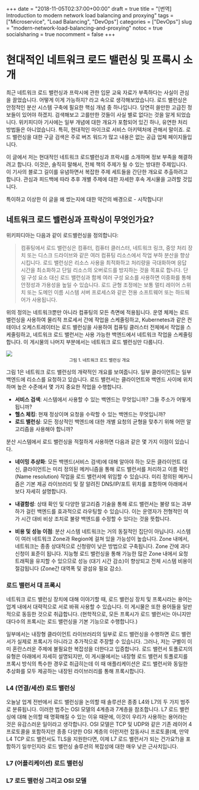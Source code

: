 +++
date          = "2018-11-05T02:37:00+00:00"
draft         = true
title         = "[번역] Introduction to modern network load balancing and proxying"
tags          = ["Microservice", "Load Balancing", "DevOps"]
categories    = ["DevOps"]
slug          = "modern-network-load-balancing-and-proxying"
notoc         = true
socialsharing = true
nocomment     = false
+++

# 현대적인 네트워크 로드 밸런싱 및 프록시 소개

최근 네트워크 로드 밸런싱과 프락시에 관한 입문 교육 자료가 부족하다는 사실이 관심을 끌었습니다. 어떻게 이게 가능하지? 라고 속으로 생각해보았습니다.  로드 밸런싱은 안정적인 분산 시스템 구축에 필요한 핵심 개념 중 하나입니다. 당연히 쓸만한 고급진 정보들이 있어야 하겠지. 검색해보고 고를만한 것들이 사실 별로 없다는 것을 알게 되었습니다. 위키피디아 기사에는 일부 개념에 대한 개요가 포함되어 있긴 하나, 유연한 처리 방법들은 아니었습니다. 특히, 현대적인 마이크로 서비스 아키텍처에 관해서 말이죠. 로드 밸런싱을 대한 구글 검색은 주로 버즈 워드가 많고 내용은 없는 공급 업체 페이지들입니다.  

이 글에서 저는 현대적인 네트워크 로드밸런싱과 프락시를 소개하며 정보 부족을 해결하려고 합니다. 이것은, 솔직히 말해서, 전체 책의 주제가 될 수 있는 방대한 주제입니다. 이 기사의 블로그 길이를 유념하면서 복잡한 주제 세트들을 간단한 개요로 추출하려고 합니다. 관심과 피드백에 따라 추후 개별 주제에 대한 자세한 후속 게시물을 고려할 것입니다. 

특이하고 이상한 이 글을 왜 썼는지에 대한 약간의 배경으로 - 시작합니다!

## 네트워크 로드 밸런싱과 프락싱이 무엇인가요?

위키피디아는 다음과 같이 로드밸런싱을 정의합니다:

> 컴퓨팅에서 로드 밸런싱은 컴퓨터, 컴퓨터 클러스터, 네트워크 링크, 중앙 처리 장치 또는 디스크 드라이브와 같은 여러 컴퓨팅 리소스에서 작업 부하 분산을 향상시킵니다. 로드 밸런싱은 리소스 사용을 최적화하고 처리량을 극대화하며 응답 시간을 최소화하고 단일 리소스의 오버로드를 방지하는 것을 목표로 합니다. 단일 구성 요소 대신 로드 밸런싱과 함께 여러 구성 요소를 사용하면 이중화를 통해 안정성과 가용성을 높일 수 있습니다. 로드 균형 조정에는 보통 멀티 레이어 스위치 또는 도메인 이름 시스템 서버 프로세스와 같은 전용 소프트웨어 또는 하드웨어가 사용됩니다.

위의 정의는 네트워크뿐만 아니라 컴퓨팅의 모든 측면에 적용됩니다. 운영 체제는 로드 밸런싱을 사용하여 물리적 프로세서 간에 작업을 스케줄링하고, Kubernetes과 같은 컨테이너 오케스트레이터는 로드 밸런싱을 사용하여 컴퓨팅 클러스터 전체에서 작업을 스케줄링하고, 네트워크 로드 밸런서는 사용 가능한 백엔드에서 네트워크 작업을 스케줄링합니다. 이 게시물의 나머지 부분에서는 네트워크 로드 밸런싱만 다룹니다.

<img src="https://cdn-images-1.medium.com/max/1600/1*cCV-7Q-DDw87xNnTIVIhEg.png">
<small><center>그림 1. 네트워크 로드 밸런싱 개요</center></small>


그림 1은 네트워크 로드 밸런싱의 개략적인 개요를 보여줍니다. 일부 클라이언트는 일부 백엔드에 리소스를 요청하고 있습니다. 로드 밸런서는 클라이언트와 백엔드 사이에 위치하며 높은 수준에서 몇 가지 중요한 작업을 수행합니다.

- **서비스 검색**: 시스템에서 사용할 수 있는 백엔드는 무엇입니까? 그들 주소가 어떻게 됩니까?
- **헬스 체킹**: 현재 정상이며 요청을 수락할 수 있는 백엔드는 무엇입니까?
- **로드 밸런싱**: 모든 정상적인 백엔드에 대한 개별 요청의 균형을 맞추기 위해 어떤 알고리즘을 사용해야 합니까?

분산 시스템에서 로드 밸런싱을 적절하게 사용하면 다음과 같은 몇 가지 이점이 있습니다.

- **네이밍 추상화**: 모든 백엔드(서비스 검색)에 대해 알아야 하는 모든 클라이언트 대신, 클라이언트는 미리 정의된 메커니즘을 통해 로드 밸런서를 처리하고 이름 확인 (Name resolution) 작업을 로드 밸런서에 위임할 수 있습니다. 미리 정의된 메커니즘은 기본 제공 라이브러리 및 잘 알려진 DNS/IP/포트 위치를 포함하며 아래에서 보다 자세히 설명합니다.

- **내결함성**: 상태 확인 및 다양한 알고리즘 기술을 통해 로드 밸런서는 불량 또는 과부하가 걸린 백엔드를 효과적으로 라우팅할 수 있습니다. 이는 운영자가 전형적인 여가 시간 대비 비상 조치로 불량 백엔드를 수정할 수 있다는 것을 뜻합니다.

- **비용 및 성능 이점**: 분산 시스템 네트워크는 거의 동질적인 집단이 아닙니다. 시스템이 여러 네트워크 Zone과 Region에 걸쳐 있을 가능성이 높습니다. Zone 내에서, 네트워크는 종종 상대적으로 신청량이 낮은 방법으로 구축됩니다. Zone 간에 과다 신청이 표준이 됩니다. 지능형 로드 밸런싱을 통해 가능한 많은 Zone 내에서 요청 트래픽을 유지할 수 있으므로 성능 (대기 시간 감소)이 향상되고 전체 시스템 비용이 절감됩니다 (Zone간 대역폭 및 광섬유 필요 감소).

### 로드 밸런서 대 프록시

네트워크 로드 밸런싱 장치에 대해 이야기할 때, 로드 밸런싱 장치 및 프록시라는 용어는 업계 내에서 대략적으로 서로 바꿔 사용할 수 있습니다. 이 게시물은 또한 용어들을 일반적으로 동등한 것으로 취급합니다. (현학적으로, 모든 프록시가 로드 밸런서는 아니지만 대다수의 프록시는 로드 밸런싱을 기본 기능으로 수행합니다.)

일부에서는 내장형 클라이언트 라이브러리의 일부로 로드 밸런싱을 수행하면 로드 밸런서가 실제로 프록시가 아니라고 추가적으로 주장할 수 있습니다. 그러나, 저는 구별이 이미 혼란스러운 주제에 불필요한 복잡성을 더한다고 입증합니다. 로드 밸런서 토폴로지의 유형은 아래에서 자세히 설명되지만, 이 게시물에서는 내장형 로드 밸런서 토폴로지를 프록시 방식의 특수한 경우로 취급히는데 이 때 애플리케이션은 로드 밸런서와 동일한 추상화를 모두 제공하는 내장된 라이브러리를 통해 프록시합니다.

### L4 (연결/세션) 로드 밸런싱

오늘날 업계 전반에서 로드 밸런싱을 논의할 때 솔루션은 종종 L4와 L7의 두 가지 범주로 분류됩니다. 이러한 범주는 OSI 모델의 4계층과 7계층을 참조합니다. L7 로드 밸런싱에 대해 논의할 때 명확해질 수 있는 이유 때문에, 이것이 우리가 사용하는 용어라는 것은 유감스러운 일이라고 생각합니다. OSI 모델은 TCP 및 UDP와 같은 기존 레이어 4 프로토콜을 포함하지만 종종 다양한 OSI 계층의 이런저런 잡동사니 프로토콜(예, 만약 L4 TCP 로드 밸런서도 TLS을 지원한다면, 이제 L7 로드 밸런서가 되는 건가요?)을 포함하기 일쑤인지라 로드 밸런싱 솔루션의 복잡성에 대한 매우 낮은 근사치입니다.

### L7 (어플리케이션) 로드 밸런싱

### L7 로드 밸런싱 그리고 OSI 모델